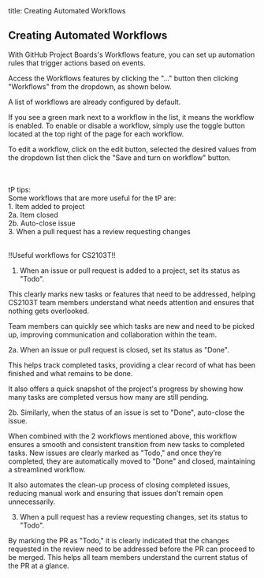 <frontmatter>
  title: Creating Automated Workflows
</frontmatter>

<br>

## Creating Automated Workflows
With GitHub Project Boards's Workflows feature, you can set up automation rules that trigger actions
based on events.

Access the Workflows features by clicking the "..." button then clicking "Workflows" from the dropdown, as shown below.
<pic src="../images/workflow-button.png" width="900" alt="Worflow button">
</pic>

A list of workflows are already configured by default.
<pic src="../images/workflows.png" width="900" alt="Workflow list">
</pic>

If you see a green mark next to a workflow in the list, it means the workflow is enabled. To enable or disable a
workflow, simply use the toggle button located at the top right of the page for each workflow.

To edit a workflow, click on the edit button, selected the desired values from the dropdown list then click
the "Save and turn on workflow" button.

<pic src="../images/edit-workflow.png" width="900" alt="Edit a workflow">
</pic>
<br>

<br>
<box type="tip">
tP tips:
<br>
Some workflows that are more useful for the tP are:
<br>
1. Item added to project
<br>
2a. Item closed
<br>
2b. Auto-close issue
<br>
3. When a pull request has a review requesting changes
<br>

</box>
<br>

!!Useful workflows for CS2103T!!

1. When an issue or pull request is added to a project, set its status as "Todo".

This clearly marks new tasks or features that need to be addressed, helping CS2103T
team members understand what needs attention and ensures that nothing gets overlooked.

Team members can quickly
see which tasks are new and need to be picked up, improving communication and collaboration within the team.
<br>
<pic src="../images/workflow-1.png" width="600" alt="Edit a workflow">
</pic>

2a. When an issue or pull request is closed, set its status as "Done".

This helps track completed tasks, providing a clear record of what has been finished and what remains to be done.

It also offers a quick snapshot of the project's progress by showing how many tasks are completed
versus how many are still pending.
<br>
<pic src="../images/workflow-2.png" width="600" alt="Edit a workflow">
</pic>

2b. Similarly, when the status of an issue is set to "Done", auto-close the issue.

When combined with the 2 workflows mentioned above, this workflow ensures a smooth and consistent transition
from new tasks to completed tasks. New issues are clearly marked as "Todo," and once they’re completed,
they are automatically moved to "Done" and closed, maintaining a streamlined workflow.

It also automates the clean-up process of closing completed issues, reducing manual work and
ensuring that issues don’t remain open unnecessarily.
<br>
<pic src="../images/workflow-3.png" width="600" alt="Edit a workflow">
</pic>

3. When a pull request has a review requesting changes, set its status to "Todo".

By marking the PR as "Todo," it is clearly indicated that the changes requested in the review need to be addressed
before the PR can proceed to be merged. This helps all team members understand the current status of the
PR at a glance.
<br>
<pic src="../images/workflow-4.png" width="600" alt="Edit a workflow">
</pic>
